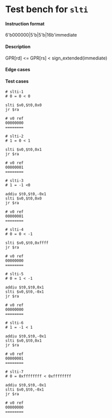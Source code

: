 # Test bench for `slti`

#### Instruction format

6'b000000|5'b<rs>|5'b<rt>|16b'immediate

#### Description

GPR[rd] <= GPR[rs] < sign_extended(immediate)

#### Edge cases


#### Test cases

```assembly
# slti-1
# 0 = 0 < 0

slti $v0,$t0,0x0
jr $ra

# v0 ref
00000000
========
```

```assembly
# slti-2
# 1 = 0 < 1

slti $v0,$t0,0x1
jr $ra

# v0 ref
00000001
========
```

```assembly
# slti-3
# 1 = -1 <0

addiu $t0,$t0,-0x1
slti $v0,$t0,0x0
jr $ra

# v0 ref
00000001
========
```

```assembly
# slti-4
# 0 = 0 < -1

slti $v0,$t0,0xffff
jr $ra

# v0 ref
00000000
========
```

```assembly
# slti-5
# 0 = 1 < -1

addiu $t0,$t0,0x1
slti $v0,$t0,-0x1
jr $ra

# v0 ref
00000000
========
```

```assembly
# slti-6
# 1 = -1 < 1

addiu $t0,$t0,-0x1
slti $v0,$t0,0x1
jr $ra

# v0 ref
00000001
========
```

```assembly
# slti-7
# 0 = 0xffffffff < 0xffffffff

addiu $t0,$t0,-0x1
slti $v0,$t0,-0x1
jr $ra

# v0 ref
00000000
========
```
